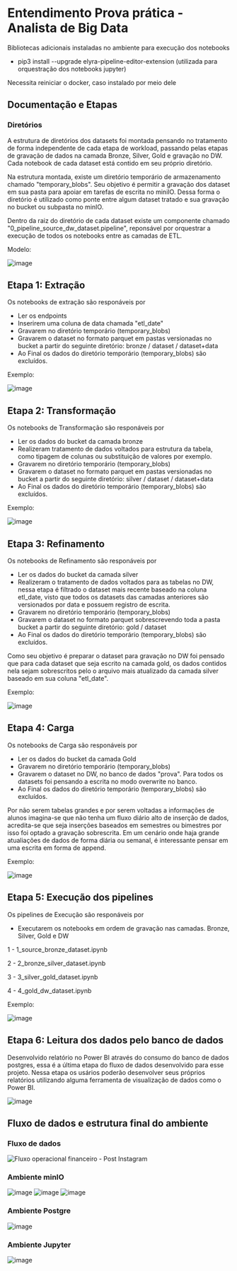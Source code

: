 # Entendimento Prova prática - Analista de Big Data

Bibliotecas adicionais instaladas no ambiente para execução dos notebooks
- pip3 install --upgrade elyra-pipeline-editor-extension (utilizada para orquestração dos notebooks jupyter)

Necessita reiniciar o docker, caso instalado por meio dele

## Documentação e Etapas
### Diretórios
A estrutura de diretórios dos datasets foi montada pensando no tratamento de forma independente de cada etapa de workload, passando pelas etapas de gravação de dados na camada Bronze, Silver, Gold e gravação no DW. Cada notebook de cada dataset está contido em seu próprio diretório.

Na estrutura montada, existe um diretório temporário de armazenamento chamado "temporary_blobs". Seu objetivo é permitir a gravação dos dataset em sua pasta para apoiar em tarefas de escrita no miniIO. Dessa forma o diretório é utilizado como ponte entre algum dataset tratado e sua gravação no bucket ou subpasta no minIO.

Dentro da raiz do diretório de cada dataset existe um componente chamado "0_pipeline_source_dw_dataset.pipeline", reponsável por orquestrar a execução de todos os notebooks entre as camadas de ETL.

Modelo:

![image](https://github.com/SENAI-SD/prova-analista-big-data-pleno-00006-2024-061.785.871-39/assets/33911601/90a48a1c-f398-498d-9eaa-6de0bf6b6d6b)



## Etapa 1: Extração
Os notebooks de extração são responáveis por 
* Ler os endpoints
* Inserirem uma coluna de data chamada "etl_date"
* Gravarem no diretório temporário (temporary_blobs)
* Gravarem o dataset no formato parquet em pastas versionadas no bucket a partir do seguinte diretório: bronze / dataset / dataset+data
* Ao Final os dados do diretório temporário (temporary_blobs) são excluídos.
  
Exemplo:

![image](https://github.com/SENAI-SD/prova-analista-big-data-pleno-00006-2024-061.785.871-39/assets/33911601/63fdb066-70d4-4120-98ea-1180747f476b)


## Etapa 2: Transformação

Os notebooks de Transformação são responáveis por 
* Ler os dados do bucket da camada bronze
* Realizeram tratamento de dados voltados para estrutura da tabela, como tipagem de colunas ou substituição de valores por exemplo.
* Gravarem no diretório temporário (temporary_blobs)
* Gravarem o dataset no formato parquet em pastas versionadas no bucket a partir do seguinte diretório: silver / dataset / dataset+data
* Ao Final os dados do diretório temporário (temporary_blobs) são excluídos.
  
Exemplo:

![image](https://github.com/SENAI-SD/prova-analista-big-data-pleno-00006-2024-061.785.871-39/assets/33911601/147f0fd0-11b6-40b9-9535-74a9b5e709c5)


## Etapa 3: Refinamento

Os notebooks de Refinamento são responáveis por 
* Ler os dados do bucket da camada silver
* Realizeram o tratamento de dados voltados para as tabelas no DW, nessa etapa é filtrado o dataset mais recente baseado na coluna etl_date, visto que todos os datasets das camadas anteriores são versionados por data e possuem registro de escrita.
* Gravarem no diretório temporário (temporary_blobs)
* Gravarem o dataset no formato parquet sobrescrevendo toda a pasta bucket a partir do seguinte diretório: gold / dataset 
* Ao Final os dados do diretório temporário (temporary_blobs) são excluídos.

Como seu objetivo é preparar o dataset para gravação no DW foi pensado que para cada dataset que seja escrito na camada gold, os dados contidos nela sejam sobrescritos pelo o arquivo mais atualizado da camada silver baseado em sua coluna "etl_date".
  
Exemplo:

![image](https://github.com/SENAI-SD/prova-analista-big-data-pleno-00006-2024-061.785.871-39/assets/33911601/5e4f372a-98c5-4d57-b8ca-7d18b01fbc94)


## Etapa 4: Carga

Os notebooks de Carga são responáveis por 
* Ler os dados do bucket da camada Gold
* Gravarem no diretório temporário (temporary_blobs)
* Gravarem o dataset no DW, no banco de dados "prova". Para todos os datasets foi pensando a escrita no modo overwrite no banco.
* Ao Final os dados do diretório temporário (temporary_blobs) são excluídos.

Por não serem tabelas grandes e por serem voltadas a informações de alunos imagina-se que não tenha um fluxo  diário alto de inserção de dados, acredita-se que seja inserções baseados em semestres ou bimestres por isso foi optado a gravação sobrescrita. Em um cenário onde haja grande atualiações de dados de forma diária ou semanal, é interessante pensar em uma escrita em forma de append.

Exemplo:

![image](https://github.com/SENAI-SD/prova-analista-big-data-pleno-00006-2024-061.785.871-39/assets/33911601/1376263b-0952-481e-ba11-63863b70a937)



## Etapa 5: Execução dos pipelines

Os pipelines de Execução são responáveis por 
* Executarem os notebooks em ordem de gravação nas camadas. Bronze, Silver, Gold e DW
  
1 - 1_source_bronze_dataset.ipynb

2 - 2_bronze_silver_dataset.ipynb

3 - 3_silver_gold_dataset.ipynb

4 - 4_gold_dw_dataset.ipynb
    

Exemplo:

![image](https://github.com/SENAI-SD/prova-analista-big-data-pleno-00006-2024-061.785.871-39/assets/33911601/1c4f5a84-cf63-48b7-bbc9-570e6d4d84ee)

## Etapa 6: Leitura dos dados pelo banco de dados
Desenvolvido relatório no Power BI através do consumo do banco de dados postgres, essa é a última etapa do fluxo de dados desenvolvido para esse projeto. 
Nessa etapa os usários poderão desenvolver seus próprios relatórios utilizando alguma ferramenta de visualização de dados como o Power BI.

![image](https://github.com/SENAI-SD/prova-analista-big-data-pleno-00006-2024-061.785.871-39/assets/33911601/3ed06bea-a30d-4301-b3c0-7f28af4091a0)


## Fluxo de dados e estrutura final do ambiente
### Fluxo de dados
![Fluxo operacional financeiro - Post Instagram](https://github.com/SENAI-SD/prova-analista-big-data-pleno-00006-2024-061.785.871-39/assets/33911601/3e65ab63-c601-4a01-8d60-f3e0320b128c)

### Ambiente minIO
![image](https://github.com/SENAI-SD/prova-analista-big-data-pleno-00006-2024-061.785.871-39/assets/33911601/8352b7c7-9f28-49db-a66a-9f02c77499cd)
![image](https://github.com/SENAI-SD/prova-analista-big-data-pleno-00006-2024-061.785.871-39/assets/33911601/e856b45f-0b56-4555-83c3-60061bbcaeb2)
![image](https://github.com/SENAI-SD/prova-analista-big-data-pleno-00006-2024-061.785.871-39/assets/33911601/a9ce5953-1537-462a-94a1-6638728f42a4)

### Ambiente Postgre
![image](https://github.com/SENAI-SD/prova-analista-big-data-pleno-00006-2024-061.785.871-39/assets/33911601/53eaad55-9284-4206-8042-8bcdbaa5490d)

### Ambiente Jupyter
![image](https://github.com/SENAI-SD/prova-analista-big-data-pleno-00006-2024-061.785.871-39/assets/33911601/f8c3fc68-5862-476e-a93e-cc62639a4d0d)

